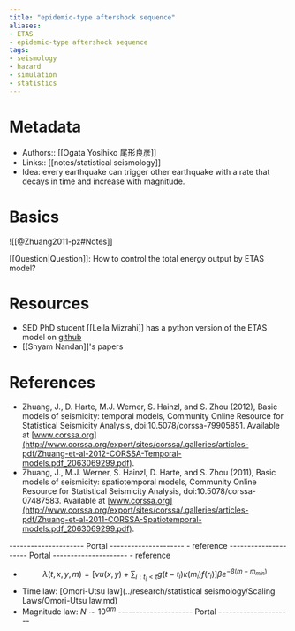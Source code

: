 ```yaml
---
title: "epidemic-type aftershock sequence"
aliases: 
- ETAS
- epidemic-type aftershock sequence
tags:
- seismology
- hazard
- simulation
- statistics
---
```



# Metadata
- Authors:: [[Ogata Yosihiko 尾形良彦]]
- Links:: [[notes/statistical seismology]]
- Idea: every earthquake can trigger other earthquake with a rate that decays in time and increase with magnitude.

# Basics
![[@Zhuang2011-pz#Notes]]

[[Question|Question]]: How to control the total energy output by ETAS model? 

# Resources
- SED PhD student [[Leila Mizrahi]] has a python version of the ETAS model on [github](https://github.com/lmizrahi/etas)
- [[Shyam Nandan]]'s papers

# References
- Zhuang, J., D. Harte, M.J. Werner, S. Hainzl, and S. Zhou (2012), Basic models of  seismicity: temporal models, Community Online Resource for Statistical Seismicity  Analysis, doi:10.5078/corssa-79905851. Available at [www.corssa.org](http://www.corssa.org/export/sites/corssa/.galleries/articles-pdf/Zhuang-et-al-2012-CORSSA-Temporal-models.pdf_2063069299.pdf).
- Zhuang, J., M.J. Werner, S. Hainzl, D. Harte, and S. Zhou (2011), Basic models of seismicity: spatiotemporal models, Community Online Resource for Statistical Seismicity Analysis, doi:10.5078/corssa-07487583. Available at [www.corssa.org](http://www.corssa.org/export/sites/corssa/.galleries/articles-pdf/Zhuang-et-al-2011-CORSSA-Spatiotemporal-models.pdf_2063069299.pdf).




--------------------- Portal ---------------------
    - reference
--------------------- Portal ---------------------
    - reference
- $$\lambda(t, x, y, m)=[\nu u(x, y)+ \displaystyle\sum_{i:t_i<t} g(t-t_i)\kappa(m_i)f(r_i)]\beta e^{-\beta(m-m_{min})}$$
- Time law:  [Omori-Utsu law](../research/statistical seismology/Scaling Laws/Omori-Utsu law.md) 
- Magnitude law: $N \sim10^{\alpha m}$ 
--------------------- Portal ---------------------
